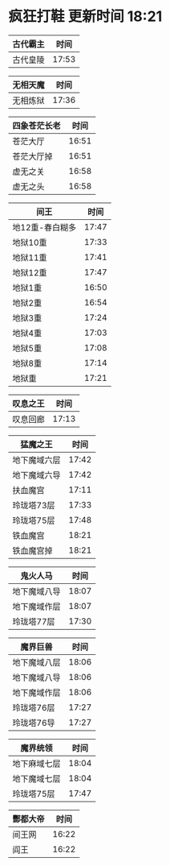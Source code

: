 # 疯狂打鞋 更新时间 18:21

| 古代霸主   | 时间    |
|--------|-------|
| 古代皇陵 | 17:53 |

| 无相天魔   | 时间    |
|--------|-------|
| 无相炼狱 | 17:36 |

| 四象苍茫长老   | 时间    |
|--------|-------|
| 苍茫大厅 | 16:51 |
| 苍茫大厅掉 | 16:51 |
| 虚无之关 | 16:58 |
| 虚无之头 | 16:58 |

| 间王   | 时间    |
|--------|-------|
| 地12重-春白糊多 | 17:47 |
| 地狱10重 | 17:33 |
| 地狱11重 | 17:41 |
| 地狱12重 | 17:47 |
| 地狱1重 | 16:50 |
| 地狱2重 | 16:54 |
| 地狱3重 | 17:24 |
| 地狱4重 | 17:03 |
| 地狱5重 | 17:08 |
| 地狱8重 | 17:14 |
| 地狱重 | 17:21 |

| 叹息之王   | 时间    |
|--------|-------|
| 叹息回廊 | 17:13 |

| 猛魔之王   | 时间    |
|--------|-------|
| 地下魔域六层 | 17:42 |
| 地下魔域六导 | 17:42 |
| 扶血魔宫 | 17:11 |
| 玲珑塔73层 | 17:33 |
| 玲珑塔75层 | 17:48 |
| 铁血魔宫 | 18:21 |
| 铁血魔宫掉 | 18:21 |

| 鬼火人马   | 时间    |
|--------|-------|
| 地下魔域八导 | 18:07 |
| 地下魔域作层 | 18:07 |
| 玲珑塔77层 | 17:30 |

| 魔界巨兽   | 时间    |
|--------|-------|
| 地下魔域八层 | 18:06 |
| 地下魔域八导 | 18:06 |
| 地下魔域作层 | 18:06 |
| 玲珑塔76层 | 17:27 |
| 玲珑塔76导 | 17:27 |

| 魔界统领   | 时间    |
|--------|-------|
| 地下麻域七层 | 18:04 |
| 地下魔域七层 | 18:04 |
| 玲珑塔75层 | 17:47 |

| 酆都大帝   | 时间    |
|--------|-------|
| 间王网 | 16:22 |
| 阎王 | 16:22 |